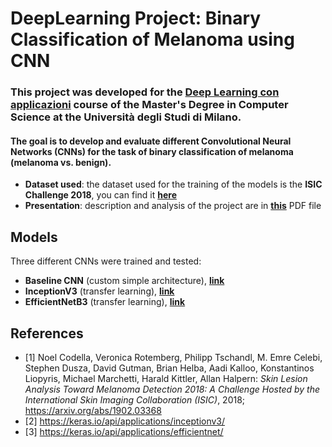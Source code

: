 # DeepLearning Project: Binary Classification of Melanoma using CNN
### This project was developed for the [Deep Learning con applicazioni](https://www.unimi.it/it/corsi/insegnamenti-dei-corsi-di-laurea/2025/deep-learning-con-applicazioni) course of the Master's Degree in Computer Science at the Università degli Studi di Milano.
#### The goal is to develop and evaluate different Convolutional Neural Networks (CNNs) for the task of **binary classification of melanoma (melanoma vs. benign)**.
- **Dataset used**:
the dataset used for the training of the models is the **ISIC Challenge 2018**, you can find it [**here**](https://challenge.isic-archive.com/data/#2018)
- **Presentation**: description and analysis of the project are in [**this**](https://github.com/moroa01/Projects/DeepLearning/Presentation.pdf) PDF file

## Models
Three different CNNs were trained and tested:
- **Baseline CNN** (custom simple architecture), [**link**](https://huggingface.co/moro01525/MelanomaClassificationFromScratch)
- **InceptionV3** (transfer learning), [**link**](https://huggingface.co/moro01525/MelanomaClassificationInception/tree/main)
- **EfficientNetB3** (transfer learning), [**link**](https://huggingface.co/moro01525/MelanomaClassificationEfficientNet/tree/main)

## References
- [1] Noel Codella, Veronica Rotemberg, Philipp Tschandl, M. Emre Celebi, Stephen Dusza, David Gutman, Brian Helba, Aadi Kalloo, Konstantinos Liopyris, Michael Marchetti, Harald Kittler, Allan Halpern: *Skin Lesion Analysis Toward Melanoma Detection 2018: A Challenge Hosted by the International Skin Imaging Collaboration (ISIC)*, 2018; https://arxiv.org/abs/1902.03368  
- [2] https://keras.io/api/applications/inceptionv3/
- [3] https://keras.io/api/applications/efficientnet/
